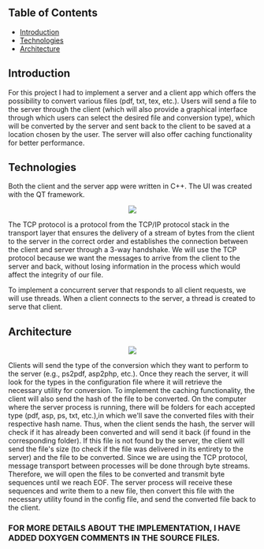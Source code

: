 
## Table of Contents

- [Introduction](#introduction)
- [Technologies](#technologies)
- [Architecture](#architecture)




## Introduction

For this project I had to implement a server and a client app which offers the possibility to convert various files (pdf, txt, tex, etc.). Users will send a file to the server through the client (which will also provide a graphical interface through which users can select the desired file and conversion type), which will be converted by the server and sent back to the client to be saved at a location chosen by the user. The server will also offer caching functionality for better performance.


## Technologies

Both the client and the server app were written in C++. The UI was created with the QT framework. 

<p align="center">
  <img src="https://github.com/Claudiu2222/computerNetworksProject/blob/main/readmePics/ui.jpg" />
</p>
The TCP protocol is a protocol from the TCP/IP protocol stack in the transport layer that ensures the delivery of a stream of bytes from the client to the server in the correct order and establishes the connection between the client and server through a 3-way handshake. We will use the TCP protocol because we want the messages to arrive from the client to the server and back, without losing information in the process which would affect the integrity of our file.  


To implement a concurrent server that responds to all client requests, we will use threads. When a client connects to the server, a thread is created to serve that client.


## Architecture
<p align="center">
  <img src="https://github.com/Claudiu2222/computerNetworksProject/blob/main/readmePics/architecture.jpg" />
</p>

Clients will send the type of the conversion which they want to perform to the server (e.g., ps2pdf, asp2php, etc.). Once they reach the server, it will look for the types in the configuration file where it will retrieve the necessary utility for conversion. To implement the caching functionality, the client will also send the hash of the file to be converted. On the computer where the server process is running, there will be folders for each accepted type (pdf, asp, ps, txt, etc.),in which we'll save the converted files with their respective hash name. Thus, when the client sends the hash, the server will check if it has already been converted and will send it back (if found in the corresponding folder). If this file is not found by the server, the client will send the file's size (to check if the file was delivered in its entirety to the server) and the file to be converted. Since we are using the TCP protocol, message transport between processes will be done through byte streams. Therefore, we will open the files to be converted and transmit byte sequences until we reach EOF. The server process will receive these sequences and write them to a new file, then convert this file with the necessary utility found in the config file, and send the converted file back to the client.  

### FOR MORE DETAILS ABOUT THE IMPLEMENTATION, I HAVE ADDED DOXYGEN COMMENTS IN THE SOURCE FILES.

